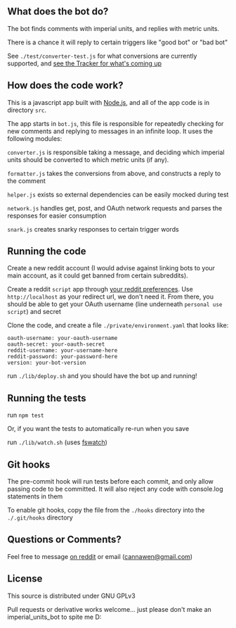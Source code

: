 What does the bot do?
---
The bot finds comments with imperial units, and replies with metric units.

There is a chance it will reply to certain triggers like "good bot" or "bad bot"

See `./test/converter-test.js` for what conversions are currently supported, and [see the Tracker for what's coming up](https://www.pivotaltracker.com/n/projects/2091572)


How does the code work?
---
This is a javascript app built with [Node.js](https://nodejs.org/en/), and all of the app code is in directory `src`.

The app starts in `bot.js`, this file is responsible for repeatedly checking for new comments and replying to messages in an infinite loop. It uses the following modules:

`converter.js` is responsible taking a message, and deciding which imperial units should be converted to which metric units (if any).

`formatter.js` takes the conversions from above, and constructs a reply to the comment

`helper.js` exists so external dependencies can be easily mocked during test

`network.js` handles get, post, and OAuth network requests and parses the responses for easier consumption

`snark.js` creates snarky responses to certain trigger words


Running the code
---
Create a new reddit account (I would advise against linking bots to your main account, as it could get banned from certain subreddits).

Create a reddit `script` app through [your reddit preferences](https://www.reddit.com/prefs/apps). Use `http://localhost` as your redirect url, we don't need it. From there, you should be able to get your OAuth username (line underneath `personal use script`) and secret

Clone the code, and create a file `./private/environment.yaml` that looks like:
```
oauth-username: your-oauth-username
oauth-secret: your-oauth-secret
reddit-username: your-username-here
reddit-password: your-password-here
version: your-bot-version
```
run `./lib/deploy.sh` and you should have the bot up and running!


Running the tests
---
run `npm test`

Or, if you want the tests to automatically re-run when you save

run `./lib/watch.sh` (uses [fswatch](https://github.com/emcrisostomo/fswatch))


Git hooks
---
The pre-commit hook will run tests before each commit, and only allow passing code to be committed. It will also reject any code with console.log statements in them

To enable git hooks, copy the file from the `./hooks` directory into the `./.git/hooks` directory


Questions or Comments?
---
Feel free to message [on reddit](https://www.reddit.com/message/compose?to=cannawen&subject=metric%20units%20bot&message=I%20think%20your%20bot%20is) or email (cannawen@gmail.com)


License
---
This source is distributed under GNU GPLv3

Pull requests or derivative works welcome... just please don't make an imperial_units_bot to spite me D: 

